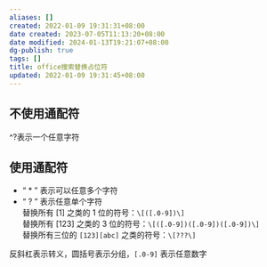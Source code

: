 ```yaml
---
aliases: []
created: 2022-01-09 19:31:31+08:00
date created: 2023-07-05T11:13:20+08:00
date modified: 2024-01-13T19:21:07+08:00
dg-publish: true
tags: []
title: office搜索替换占位符
updated: 2022-01-09 19:31:45+08:00
---
```


## 不使用通配符
^?表示一个任意字符  
## 使用通配符
- “ * ” 表示可以任意多个字符
- “ ? ” 表示任意单个字符  
替换所有 [1] 之类的 1 位的符号：`\[([.0-9])\]`  
替换所有 [123] 之类的 3 位的符号：`\[([.0-9])([.0-9])([.0-9])\]`  
替换所有三位的 `[123][abc]` 之类的符号：`\[???\]`  

反斜杠表示转义，圆括号表示分组，`[.0-9]` 表示任意数字